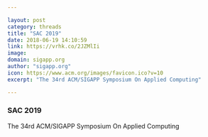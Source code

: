 ```yaml
---

layout: post
category: threads
title: "SAC 2019"
date: 2018-06-19 14:10:59
link: https://vrhk.co/2JZMlIi
image: 
domain: sigapp.org
author: "sigapp.org"
icon: https://www.acm.org/images/favicon.ico?v=10
excerpt: "The 34rd ACM/SIGAPP Symposium On Applied Computing"

---
```


### SAC 2019

The 34rd ACM/SIGAPP Symposium On Applied Computing